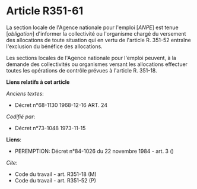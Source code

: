 # Article R351-61

La section locale de l'Agence nationale pour l'emploi [*ANPE*] est tenue [*obligation*] d'informer la collectivité ou
l'organisme chargé du versement des allocations de toute situation qui en vertu de l'article R. 351-52 entraîne l'exclusion
du bénéfice des allocations.

Les sections locales de l'Agence nationale pour l'emploi peuvent, à la demande des collectivités ou organismes versant les
allocations effectuer toutes les opérations de contrôle prévues à l'article R. 351-18.

**Liens relatifs à cet article**

_Anciens textes_:

  - Décret n°68-1130 1968-12-16 ART. 24

_Codifié par_:

  - Décret n°73-1048 1973-11-15

**Liens**:

  - PEREMPTION: Décret n°84-1026 du 22 novembre 1984 - art. 3 ()

_Cite_:

  - Code du travail - art. R351-18 (M)
  - Code du travail - art. R351-52 (P)
